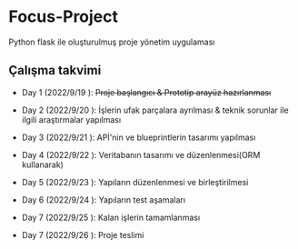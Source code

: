 # Focus-Project
Python flask ile oluşturulmuş proje yönetim uygulaması


## Çalışma takvimi

* Day 1 (2022/9/19 ): <s>Proje başlangıcı &  Prototip arayüz hazırlanması</s>
* Day 2 (2022/9/20 ): İşlerin ufak parçalara ayrılması & teknik sorunlar ile ilgili araştırmalar yapılması 

* Day 3 (2022/9/21 ): APİ'nin ve blueprintlerin tasarımı yapılması

* Day 4 (2022/9/22 ): Veritabanın tasarımı ve düzenlenmesi(ORM kullanarak)

* Day 5 (2022/9/23 ): Yapıların düzenlenmesi ve birleştirilmesi 

* Day 6 (2022/9/24 ): Yapıların test aşamaları

* Day 7 (2022/9/25 ): Kalan işlerin tamamlanması
* Day 7 (2022/9/26 ): Proje teslimi
